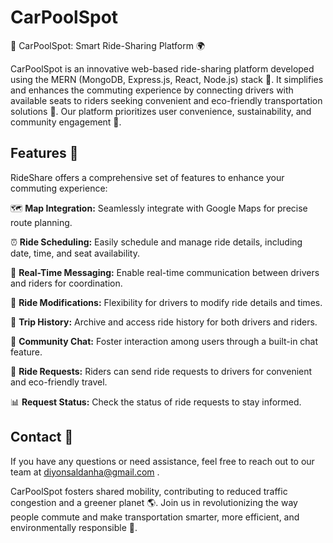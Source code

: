 # CarPoolSpot
🚗 CarPoolSpot: Smart Ride-Sharing Platform 🌍

CarPoolSpot is an innovative web-based ride-sharing platform developed using the MERN (MongoDB, Express.js, React, Node.js) stack 🚀. It simplifies and enhances the commuting experience by connecting drivers with available seats to riders seeking convenient and eco-friendly transportation solutions 🌿. Our platform prioritizes user convenience, sustainability, and community engagement 🤝.

## Features 🚀

RideShare offers a comprehensive set of features to enhance your commuting experience:

🗺️ **Map Integration:** Seamlessly integrate with Google Maps for precise route planning.

⏰ **Ride Scheduling:** Easily schedule and manage ride details, including date, time, and seat availability.

📝 **Real-Time Messaging:** Enable real-time communication between drivers and riders for coordination.

🔄 **Ride Modifications:** Flexibility for drivers to modify ride details and times.

📜 **Trip History:** Archive and access ride history for both drivers and riders.

💬 **Community Chat:** Foster interaction among users through a built-in chat feature.

📩 **Ride Requests:** Riders can send ride requests to drivers for convenient and eco-friendly travel.

📊 **Request Status:** Check the status of ride requests to stay informed.



## Contact 📧

If you have any questions or need assistance, feel free to reach out to our team at diyonsaldanha@gmail.com .

CarPoolSpot fosters shared mobility, contributing to reduced traffic congestion and a greener planet 🌎. Join us in revolutionizing the way people commute and make transportation smarter, more efficient, and environmentally responsible 🌟.

